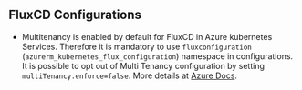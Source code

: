 ## FluxCD Configurations

- Multitenancy is enabled by default for FluxCD in Azure kubernetes Services. Therefore it is mandatory to use `fluxconfiguration` (`azurerm_kubernetes_flux_configuration`) namespace in configurations. It is possible to opt out of Multi Tenancy configuration by setting `multiTenancy.enforce=false`. More details at [Azure Docs](azurerm_kubernetes_flux_configuration).